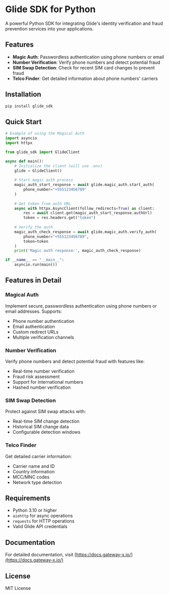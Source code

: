 # Glide SDK for Python

A powerful Python SDK for integrating Glide's identity verification and fraud prevention services into your applications.

## Features

- **Magic Auth**: Passwordless authentication using phone numbers or email
- **Number Verification**: Verify phone numbers and detect potential fraud
- **SIM Swap Detection**: Check for recent SIM card changes to prevent fraud
- **Telco Finder**: Get detailed information about phone numbers' carriers

## Installation

```bash
pip install glide_sdk
```

## Quick Start

```python
# Example of using the Magical Auth
import asyncio
import httpx

from glide_sdk import GlideClient

async def main():
    # Initialize the client (will use .env)
    glide = GlideClient()
    
    # Start magic auth process
    magic_auth_start_response = await glide.magic_auth.start_auth(
        phone_number="+555123456789"
    )
    
    # Get token from auth URL
    async with httpx.AsyncClient(follow_redirects=True) as client:
        res = await client.get(magic_auth_start_response.authUrl)
        token = res.headers.get("token")
    
    # Verify the auth
    magic_auth_check_response = await glide.magic_auth.verify_auth(
        phone_number="+555123456789",
        token=token
    )
    print('Magic auth response:', magic_auth_check_response)

if __name__ == "__main__":
    asyncio.run(main()) 
```

## Features in Detail

### Magical Auth
Implement secure, passwordless authentication using phone numbers or email addresses. Supports:
- Phone number authentication
- Email authentication
- Custom redirect URLs
- Multiple verification channels

### Number Verification
Verify phone numbers and detect potential fraud with features like:
- Real-time number verification
- Fraud risk assessment
- Support for international numbers
- Hashed number verification

### SIM Swap Detection
Protect against SIM swap attacks with:
- Real-time SIM change detection
- Historical SIM change data
- Configurable detection windows

### Telco Finder
Get detailed carrier information:
- Carrier name and ID
- Country information
- MCC/MNC codes
- Network type detection

## Requirements

- Python 3.10 or higher
- `aiohttp` for async operations
- `requests` for HTTP operations
- Valid Glide API credentials

## Documentation

For detailed documentation, visit [https://docs.gateway-x.io/](https://docs.gateway-x.io/)

## License

MIT License
